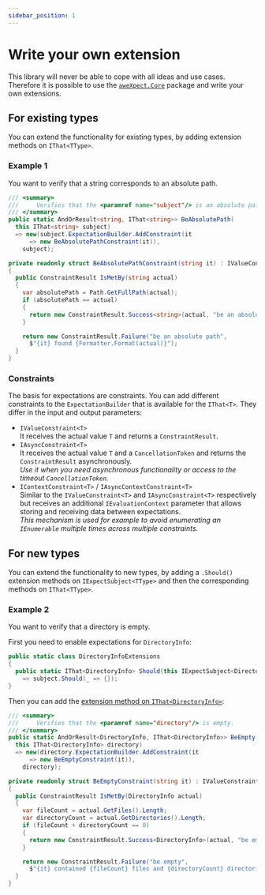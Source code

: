 ```yaml
---
sidebar_position: 1
---
```


# Write your own extension

This library will never be able to cope with all ideas and use cases. Therefore it is possible to use the [`aweXpect.Core`](https://www.nuget.org/packages/aweXpect.Core/) package and write your own extensions.

## For existing types
You can extend the functionality for existing types, by adding extension methods on `IThat<TType>`.

### Example 1
You want to verify that a string corresponds to an absolute path.

```csharp
/// <summary>
///     Verifies that the <paramref name="subject"/> is an absolute path.
/// </summary>
public static AndOrResult<string, IThat<string>> BeAbsolutePath(
  this IThat<string> subject)
  => new(subject.ExpectationBuilder.AddConstraint(it
      => new BeAbsolutePathConstraint(it)),
    subject);

private readonly struct BeAbsolutePathConstraint(string it) : IValueConstraint<string>
{
  public ConstraintResult IsMetBy(string actual)
  {
    var absolutePath = Path.GetFullPath(actual);
    if (absolutePath == actual)
    {
      return new ConstraintResult.Success<string>(actual, "be an absolute path");
    }

    return new ConstraintResult.Failure("be an absolute path",
      $"{it} found {Formatter.Format(actual)}");
  }
}
```

### Constraints
The basis for expectations are constraints. You can add different constraints to the `ExpectationBuilder` that is available for the `IThat<T>`. They differ in the input and output parameters:
- `IValueConstraint<T>`   
  It receives the actual value `T` and returns a `ConstraintResult`.
- `IAsyncConstraint<T>`  
  It receives the actual value `T` and a `CancellationToken` and returns the `ConstraintResult` asynchronously.  
  *Use it when you need asynchronous functionality or access to the timeout `CancellationToken`.*
- `IContextConstraint<T>` / `IAsyncContextConstraint<T>`  
  Similar to the `IValueConstraint<T>` and `IAsyncConstraint<T>` respectively but receives an additional `IEvaluationContext` parameter that allows storing and receiving data between expectations.  
  *This mechanism is used for example to avoid enumerating an `IEnumerable` multiple times across multiple constraints.*

## For new types
You can extend the functionality to new types, by adding a `.Should()` extension methods on `IExpectSubject<TType>` and then the corresponding methods on `IThat<TType>`.

### Example 2
You want to verify that a directory is empty.

First you need to enable expectations for `DirectoryInfo`:
```csharp
public static class DirectoryInfoExtensions
{
  public static IThat<DirectoryInfo> Should(this IExpectSubject<DirectoryInfo> subject)
    => subject.Should(_ => {});
}
```

Then you can add the [extension method on `IThat<DirectoryInfo>`](#additional-methods-for-existing-types):
```csharp
/// <summary>
///     Verifies that the <paramref name="directory"/> is empty.
/// </summary>
public static AndOrResult<DirectoryInfo, IThat<DirectoryInfo>> BeEmpty(
  this IThat<DirectoryInfo> directory)
  => new(directory.ExpectationBuilder.AddConstraint(it
      => new BeEmptyConstraint(it)),
    directory);

private readonly struct BeEmptyConstraint(string it) : IValueConstraint<DirectoryInfo>
{
  public ConstraintResult IsMetBy(DirectoryInfo actual)
  {
    var fileCount = actual.GetFiles().Length;
    var directoryCount = actual.GetDirectories().Length;
    if (fileCount + directoryCount == 0)
    {
      return new ConstraintResult.Success<DirectoryInfo>(actual, "be empty");
    }

    return new ConstraintResult.Failure("be empty",
      $"{it} contained {fileCount} files and {directoryCount} directories");
  }
}
```

